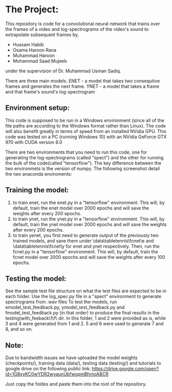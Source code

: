 # The Project:

This repository is code for a convolutional neural network that trains over the frames of a video and log-spectrograms of the video's sound to extrapolate subsequent frames by,

- Hussam Habib
- Osama Haroon Rana
- Muhammad Haroon
- Mohammad Saad Mujeeb

under the supervision of Dr. Muhammad Usman Sadiq.

There are three main models.
ENET - a model that takes two consequtive frames and generates the next frame.
YNET - a model that takes a frame and that frame's sound's log-spectrogram 


## Environment setup:

This code is supposed to be run in a Windows environment (since all of the file paths are according to the Windows format rather than Linux). The code will also benefit greatly in terms of speed from an installed NVidia GPU. This code was tested on a PC (running Windows 10) with an NVidia GeForce GTX 970 with CUDA version 8.0

There are two environments that you need to run this code, one for generating the log-spectrograms (called "spect") and the other for running the bulk of the code(called "tensorflow"). The key difference between the two environmets is the version of numpy. The following screenshot detail the two anaconda enviroments:

## Training the model:
1. to train enet, run the enet.py in a "tensorflow" environment. This will, by default, train the enet model over 2000 epochs and will save the weights after every 200 epochs.
2. to train ynet, run the ynet.py in a "tensorflow" environment. This will, by default, train the ynet model over 2000 epochs and will save the weights after every 200 epochs.
3. to train yenet, you first need to generate output of the previously two trained models, and save them under \data\tabletennis\fcnet\e and \data\tabletennis\fcnet\y for enet and ynet respectively. Then, run the fcnet.py in a "tensorflow" environment. This will, by default, train the fcnet model over 2000 epochs and will save the weights after every 100 epochs.

## Testing the model:
See the sample test file structure on what the test files are expected to be in each folder. Use the log_spec.py file in a "spect" environment to generate spectrograms from .wav files
To test the models, run emodel_test_feedback.py, ymodel_test_feedback.py and fmodel_test_feedback.py (in that order) to produce the final results in the testing\with_feeback\1\f\ dir. In this folder, 1 and 2 were provided as is, while 3 and 4 were generated from 1 and 2. 5 and 6 were used to generate 7 and 8, and so on.

## Note:
Due to bandwidth issues we have uploaded the model weights (checkpoints/), training data (data/), testing data (testing/) and tutorials to google drive on the following public link:
https://drive.google.com/open?id=1G8xyKC0wYDR2wyaunUbfwopmBhmoABCR

Just copy the foldes and paste them into the root of the repository.
